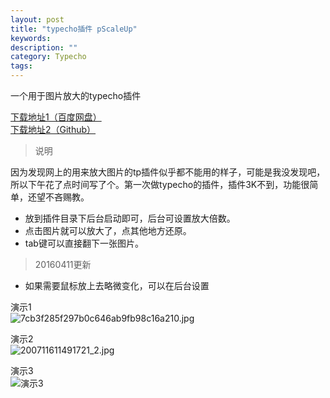 ```yaml
---
layout: post
title: "typecho插件 pScaleUp"
keywords: 
description: ""
category: Typecho
tags: 
---
```


<!--markdown-->一个用于图片放大的typecho插件  

[下载地址1（百度网盘）][1]  
[下载地址2（Github）][2]  
>说明  
  
因为发现网上的用来放大图片的tp插件似乎都不能用的样子，可能是我没发现吧，所以下午花了点时间写了个。第一次做typecho的插件，插件3K不到，功能很简单，还望不吝赐教。  
  
* 放到插件目录下后台启动即可，后台可设置放大倍数。  
* 点击图片就可以放大了，点其他地方还原。  
* tab键可以直接翻下一张图片。  
  
>20160411更新  
  
* 如果需要鼠标放上去略微变化，可以在后台设置  
  
  
演示1  
![7cb3f285f297b0c646ab9fb98c16a210.jpg][3]  
  
演示2  
![200711611491721_2.jpg][4]  
  
演示3  
![演示3][5]  
  
  [1]: http://pan.baidu.com/s/1c1EPkYW  
  [2]: https://github.com/leon0001/plugins/tree/master/pScaleUp  
  [3]: http://539go.com/usr/uploads/2016/03/4273345307.jpg  
  [4]: http://539go.com/usr/uploads/2016/03/917091434.jpg  
  [5]: http://539go.com/usr/uploads/2016/03/808308457.jpg  
